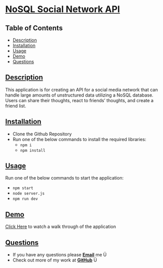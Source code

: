 # [NoSQL Social Network API](https://github.com/ysaad01/nosql-social-network-api)

## Table of Contents

- [Description](#description)
- [Installation](#installation)
- [Usage](#usage)
- [Demo](#demo)
- [Questions](#questions)

## [Description](#table-of-contents)

This application is for creating an API for a social media network that can handle large amounts of unstructured data utilizing a NoSQL database. Users can share their thoughts, react to friends’ thoughts, and create a friend list.

## [Installation](#table-of-contents)

- Clone the Github Repository
- Run one of the below commands to install the required libraries:
  - `npm i`
  - `npm install`

## [Usage](#table-of-contents)

Run one of the below commands to start the application:

- `npm start`
- `node server.js`
- `npm run dev`

## [Demo](#table-of-contents)

[Click Here](https://drive.google.com/file/d/16_wXsT6Rs1UTHry6jFoqCLovH3yF45BG/view) to watch a walk through of the application

## [Questions](#table-of-contents)

- If you have any questions please [**Email**](mailto:ysaad2325@gmail.com) me Ü
- Check out more of my work at [**GitHub**](https://github.com/ysaad01) Ü
